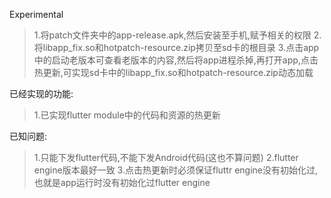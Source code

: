 Experimental


> 1.将patch文件夹中的app-release.apk,然后安装至手机,赋予相关的权限
> 2.将libapp_fix.so和hotpatch-resource.zip拷贝至sd卡的根目录
> 3.点击app中的启动老版本可查看老版本的内容,然后将app进程杀掉,再打开app,点击热更新,可实现sd卡中的libapp_fix.so和hotpatch-resource.zip动态加载


已经实现的功能:
> 1.已实现flutter module中的代码和资源的热更新

已知问题:
> 1.只能下发flutter代码,不能下发Android代码(这也不算问题)
> 2.flutter engine版本最好一致
> 3.点击热更新时必须保证fluttr engine没有初始化过,也就是app运行时没有初始化过flutter engine

